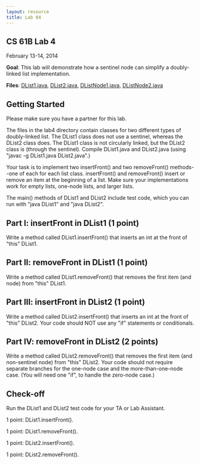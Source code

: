 ```yaml
---
layout: resource
title: Lab 04
---
```

CS 61B Lab 4
------------
February 13-14, 2014

**Goal**:  This lab will demonstrate how a sentinel node can simplify a
doubly-linked list implementation.

**Files**: <a href="DList1.java">DList1.java</a>, <a href="DList2.java">DList2.java</a>, <a href="DListNode1.java">DListNode1.java</a>, <a href="DListNode2.java">DListNode2.java</a>


Getting Started
---------------
Please make sure you have a partner for this lab.

The files in the lab4 directory contain classes for two different types of
doubly-linked list.  The DList1 class does not use a sentinel, whereas the
DList2 class does.  The DList1 class is not circularly linked, but the DList2
class is (through the sentinel).  Compile DList1.java and DList2.java (using
"javac -g DList1.java DList2.java".)

Your task is to implement two insertFront() and two removeFront() methods--one
of each for each list class.  insertFront() and removeFront() insert or remove
an item at the beginning of a list.  Make sure your implementations work for
empty lists, one-node lists, and larger lists.

The main() methods of DList1 and DList2 include test code, which you can run
with "java DList1" and "java DList2".

Part I:  insertFront in DList1 (1 point)
----------------------------------------
Write a method called DList1.insertFront() that inserts an int at the front of
"this" DList1.

Part II:  removeFront in DList1 (1 point)
-----------------------------------------
Write a method called DList1.removeFront() that removes the first item (and
node) from "this" DList1.

Part III:  insertFront in DList2 (1 point)
------------------------------------------
Write a method called DList2.insertFront() that inserts an int at the front of
"this" DList2.  Your code should NOT use any "if" statements or conditionals.

Part IV:  removeFront in DList2 (2 points)
------------------------------------------
Write a method called DList2.removeFront() that removes the first item (and
non-sentinel node) from "this" DList2.  Your code should not require separate
branches for the one-node case and the more-than-one-node case.  (You will
need one "if", to handle the zero-node case.)

Check-off
---------
Run the DList1 and DList2 test code for your TA or Lab Assistant.

1 point:  DList1.insertFront().

1 point:  DList1.removeFront().

1 point:  DList2.insertFront().

1 point:  DList2.removeFront().
